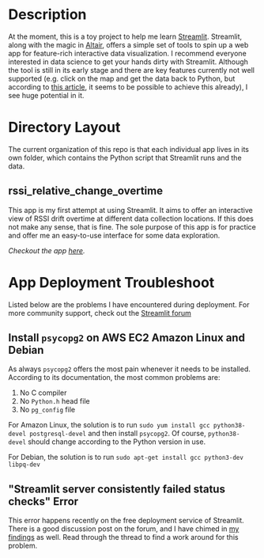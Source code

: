 # Description
At the moment, this is a toy project to help me learn [Streamlit](https://streamlit.io/). Streamlit, along with the magic in [Altair](https://altair-viz.github.io/), offers a simple set of tools to spin up a web app for feature-rich interactive data visualization. I recommend everyone interested in data science to get your hands dirty with Streamlit. Although the tool is still in its early stage and there are key features currently not well supported (e.g. click on the map and get the data back to Python, but according to [this article](https://dev.to/andfanilo/streamlit-components-scatterplot-with-selection-using-plotly-js-3d7n), it seems to be possible to achieve this already), I see huge potential in it.

# Directory Layout
The current organization of this repo is that each individual app lives in its own folder, which contains the Python script that Streamlit runs and the data.

## rssi_relative_change_overtime
This app is my first attempt at using Streamlit. It aims to offer an interactive view of RSSI drift overtime at different data collection locations. If this does not make any sense, that is fine. The sole purpose of this app is for practice and offer me an easy-to-use interface for some data exploration.

_Checkout the app [here](https://share.streamlit.io/fanchenbao/streamlit_demo/rssi_relative_change_overtime/app.py)._

# App Deployment Troubleshoot
Listed below are the problems I have encountered during deployment. For more community support, check out the [Streamlit forum](https://discuss.streamlit.io/)

## Install `psycopg2` on AWS EC2 Amazon Linux and Debian

As always `psycopg2` offers the most pain whenever it needs to be installed. According to its documentation, the most common problems are:

1. No C compiler
2. No `Python.h` head file
3. No `pg_config` file

For Amazon Linux, the solution is to run `sudo yum install gcc python38-devel postgresql-devel` and then install `psycopg2`. Of course, `python38-devel` should change according to the Python version in use.

For Debian, the solution is to run `sudo apt-get install gcc python3-dev libpq-dev`

## "Streamlit server consistently failed status checks" Error
This error happens recently on the free deployment service of Streamlit. There is a good discussion post on the forum, and I have chimed in [my findings](https://discuss.streamlit.io/t/manager-streamlit-server-consistently-failed-status-checks/11737/14?u=fanchenbao) as well. Read through the thread to find a work around for this problem.

